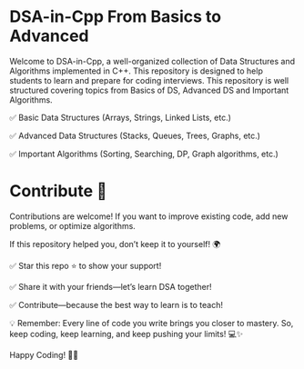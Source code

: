 # DSA-in-Cpp From Basics to Advanced

Welcome to DSA-in-Cpp, a well-organized collection of Data Structures and Algorithms implemented in C++. This repository is designed to help students to learn and prepare for coding interviews. This repository is well structured covering topics from Basics of DS, Advanced DS and Important Algorithms.

✅ Basic Data Structures (Arrays, Strings, Linked Lists, etc.)

✅ Advanced Data Structures (Stacks, Queues, Trees, Graphs, etc.)

✅ Important Algorithms (Sorting, Searching, DP, Graph algorithms, etc.)


# Contribute 🤝

Contributions are welcome! If you want to improve existing code, add new problems, or optimize algorithms.

If this repository helped you, don’t keep it to yourself! 🌍

✅ Star this repo ⭐ to show your support!

✅ Share it with your friends—let’s learn DSA together!

✅ Contribute—because the best way to learn is to teach!


💡 Remember: Every line of code you write brings you closer to mastery. So, keep coding, keep learning, and keep pushing your limits! 💻✨


Happy Coding! 🎯🚀
